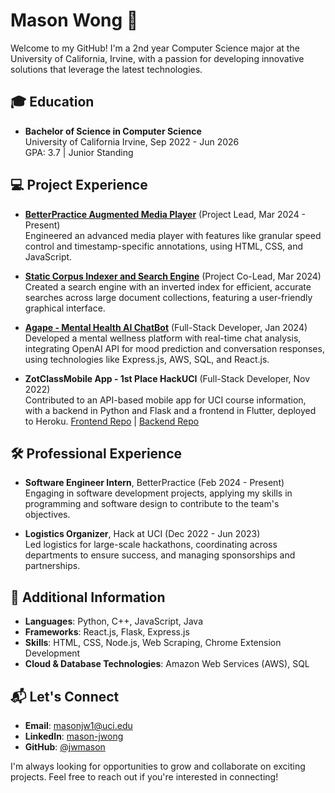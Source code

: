 # Mason Wong 🚀

Welcome to my GitHub! I'm a 2nd year Computer Science major at the University of California, Irvine, with a passion for developing innovative solutions that leverage the latest technologies.

## 🎓 Education
- **Bachelor of Science in Computer Science**  
  University of California Irvine, Sep 2022 - Jun 2026  
  GPA: 3.7 | Junior Standing

## 💻 Project Experience
- **[BetterPractice Augmented Media Player](https://betterpracticeapp.com/)** (Project Lead, Mar 2024 - Present)  
  Engineered an advanced media player with features like granular speed control and timestamp-specific annotations, using HTML, CSS, and JavaScript.

- **[Static Corpus Indexer and Search Engine](https://github.com/IanDLee/Static-Corpus-Indexer-and-Search-Engine)** (Project Co-Lead, Mar 2024)  
  Created a search engine with an inverted index for efficient, accurate searches across large document collections, featuring a user-friendly graphical interface.

- **[Agape - Mental Health AI ChatBot](https://github.com/JeshChoi/Agape)** (Full-Stack Developer, Jan 2024)  
  Developed a mental wellness platform with real-time chat analysis, integrating OpenAI API for mood prediction and conversation responses, using technologies like Express.js, AWS, SQL, and React.js.

- **ZotClassMobile App - 1st Place HackUCI** (Full-Stack Developer, Nov 2022)  
  Contributed to an API-based mobile app for UCI course information, with a backend in Python and Flask and a frontend in Flutter, deployed to Heroku.
  [Frontend Repo](https://github.com/jwmason/ZotClassMobileFrontend) | [Backend Repo](https://github.com/jwmason/ZotClassMobileBackend)

## 🛠 Professional Experience
- **Software Engineer Intern**, BetterPractice (Feb 2024 - Present)  
  Engaging in software development projects, applying my skills in programming and software design to contribute to the team's objectives.

- **Logistics Organizer**, Hack at UCI (Dec 2022 - Jun 2023)  
  Led logistics for large-scale hackathons, coordinating across departments to ensure success, and managing sponsorships and partnerships.

## 🌟 Additional Information
- **Languages**: Python, C++, JavaScript, Java
- **Frameworks**: React.js, Flask, Express.js
- **Skills**: HTML, CSS, Node.js, Web Scraping, Chrome Extension Development
- **Cloud & Database Technologies**: Amazon Web Services (AWS), SQL

## 📬 Let's Connect
- **Email**: [masonjw1@uci.edu](mailto:masonjw1@uci.edu)
- **LinkedIn**: [mason-jwong](https://www.linkedin.com/in/mason-jwong)
- **GitHub**: [@jwmason](https://github.com/jwmason)

I'm always looking for opportunities to grow and collaborate on exciting projects. Feel free to reach out if you're interested in connecting!
